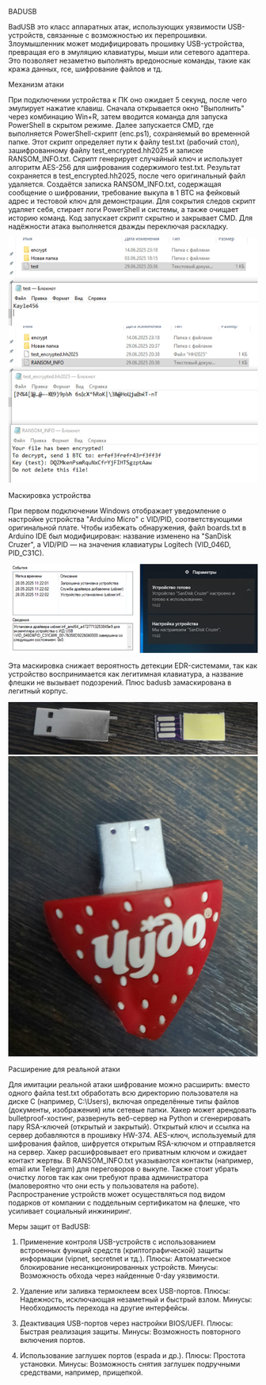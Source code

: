 BADUSB 

BadUSB это класс аппаратных атак, использующих уязвимости USB-устройств, связанные с возможностью их перепрошивки. Злоумышленник может модифицировать прошивку USB-устройства, превращая его в эмуляцию клавиатуры, мыши или сетевого адаптера. Это позволяет незаметно выполнять вредоносные команды, такие как кража данных, rce, шифрование файлов и тд.

Механизм атаки

При подключении устройства к ПК оно ожидает 5 секунд, после чего эмулирует нажатие клавиш. Сначала открывается окно "Выполнить" через комбинацию Win+R, затем вводится команда для запуска PowerShell в скрытом режиме. Далее запускается CMD, где выполняется PowerShell-скрипт (enc.ps1), сохраняемый во временной папке. Этот скрипт определяет пути к файлу test.txt (рабочий стол), зашифрованному файлу test_encrypted.hh2025 и записке RANSOM_INFO.txt. Скрипт генерирует случайный ключ и использует алгоритм AES-256 для шифрования содержимого test.txt. Результат сохраняется в test_encrypted.hh2025, после чего оригинальный файл удаляется. Создаётся записка RANSOM_INFO.txt, содержащая сообщение о шифровании, требование выкупа в 1 BTC на фейковый адрес и тестовой ключ для демонстрации. Для сокрытия следов скрипт удаляет себя, стирает логи PowerShell и системы, а также очищает историю команд. Код запускает скрипт скрытно и закрывает CMD. Для надёжности атака выполняется дважды переключая раскладку.

![Пример атаки](screen4.png)

Маскировка устройства

При первом подключении Windows отображает уведомление о настройке устройства "Arduino Micro" с VID/PID, соответствующими оригинальной плате. Чтобы избежать обнаружения, файл boards.txt в Arduino IDE был модифицирован: название изменено на "SanDisk Cruzer", а VID/PID — на значения клавиатуры Logitech (VID_046D, PID_C31C). 

![Спуф](screen3.jpg)

Эта маскировка снижает вероятность детекции EDR-системами, так как устройство воспринимается как легитимная клавиатура, а название флешки не вызывает подозрений. Плюс badusb замаскирована в легитный корпус.

![Корпус](screen1.jpg)
![Корпус](screen2.jpg)

Расширение для реальной атаки

Для имитации реальной атаки шифрование можно расширить: вместо одного файла test.txt обработать всю директорию пользователя на диске C (например, C:\Users\), включая определённые типы файлов (документы, изображения) или сетевые папки. Хакер может арендовать bulletproof-хостинг, развернуть веб-сервер на Python и сгенерировать пару RSA-ключей (открытый и закрытый). Открытый ключ и ссылка на сервер добавляются в прошивку HW-374. AES-ключ, используемый для шифрования файлов, шифруется открытым RSA-ключом и отправляется на сервер. Хакер расшифровывает его приватным ключом и ожидает контакт жертвы. В RANSOM_INFO.txt указываются контакты (например, email или Telegram) для переговоров о выкупе. Также стоит убрать очистку логов так как они требуют права администратора (маловероятно что они есть у пользователя на работе). Распространение устройств может осуществляться под видом подарков от компании с поддельным сертификатом на флешке, что усиливает социальный инжиниринг.

Меры защит от BadUSB:

1) Применение контроля USB-устройств с использованием встроенных функций средств (криптографической) защиты информации (vipnet, secretnet и тд.). 
Плюсы: Автоматическое блокирование несанкционированных устройств.
Минусы: Возможность обхода через найденные 0-day уязвимости.

2) Удаление или заливка термоклеем всех USB-портов.
Плюсы: Надежность, исключающая незаметный и быстрый взлом.
Минусы: Необходимость перехода на другие интерфейсы.

3) Деактивация USB-портов через настройки BIOS/UEFI.
Плюсы: Быстрая реализация защиты.
Минусы: Возможность повторного включения портов.

4) Использование заглушек портов (espada и др.).
Плюсы: Простота установки.
Минусы: Возможность снятия заглушек подручными средствами, например, прищепкой.